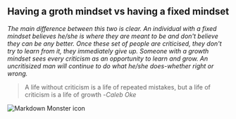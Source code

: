 ## Having a groth mindset vs having a fixed mindset
*The main difference between this two is clear. An individual with a fixed mindset believes he/she is where they are meant to be and don't believe they can be any better. Once these set of people are criticised, they don't try to learn from it, they immediately give up. Someone with a growth mindset sees every criticism as an opportunity to learn and grow. An uncritisized man will continue to do what he/she does-whether right or wrong.*

> A life without criticism is a life of repeated mistakes, but a life of criticism is a life of growth -*Caleb Oke*

<img src="https://libapps.s3.amazonaws.com/accounts/30944/images/Growth_Mindset_Pic.png"
     alt="Markdown Monster icon"
     style="float: left; margin-right: 10px;" />